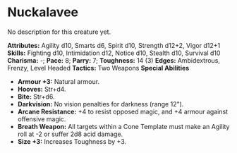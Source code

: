 # Nuckalavee

No description for this creature yet.

**Attributes:** Agility d10, Smarts d6, Spirit d10, Strength d12+2,
Vigor d12+1
**Skills:** Fighting d10, Intimidation d12, Notice d10, Stealth d10,
Survival d10
**Charisma:** -; **Pace:** 8; **Parry:** 7; **Toughness:** 14 (3)
**Edges:** Ambidextrous, Frenzy, Level Headed
**Tactics:** Two Weapons
**Special Abilities**

- **Armour +3:** Natural armour.
- **Hooves:** Str+d4.
- **Bite:** Str+d6.
- **Darkvision:** No vision penalties for darkness (range 12").
- **Arcane Resistance:** +4 to resist opposed magic, and +4 armour
against offensive magic.
- **Breath Weapon:** All targets within a Cone Template must make an
Agility roll at -2 or suffer 2d8 acid damage.
- **Size +3:** Increases Toughness by +3.
